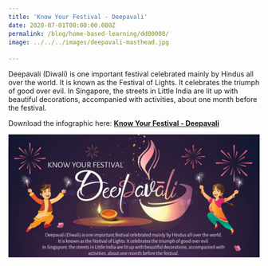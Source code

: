 ```yaml
---
title: 'Know Your Festival - Deepavali'
date: 2020-07-01T00:00:00.000Z
permalink: /blog/home-based-learning/dd00008/
image: ../../../images/deepavali-masthead.jpg

---
```



Deepavali (Diwali) is one important festival celebrated mainly by Hindus all over the world. It is known as the Festival of Lights. It celebrates the triumph of good over evil. In Singapore, the streets in Little India are lit up with beautiful decorations, accompanied with activities, about one month before the festival.



Download the infographic here: **[Know Your Festival - Deepavali](/infographic/2_Deepavali%20Infographic%202020.pdf)**

![](../../../images/deepavali-masthead.JPG)



